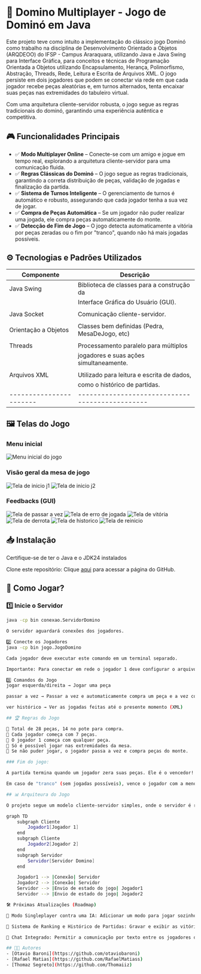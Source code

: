 # 🎲 Domino Multiplayer - Jogo de Dominó em Java

Este projeto teve como intuito a implementação do clássico jogo Dominó como trabalho na disciplina de Desenvolvimento Orientado a Objetos (ARQDEOO) do IFSP - Campus Araraquara, utilizando Java e Java Swing para Interface Gráfica, para conceitos e técnicas de Programação Orientada a Objetos utilizando Encapsulamento, Herança, Polimorfismo, Abstração, Threads, Rede, Leitura e Escrita de Arquivos XML. O jogo persiste em dois jogadores que podem se conectar via rede em que cada jogador recebe peças aleatórias e, em turnos alternados, tenta encaixar suas peças nas extremidades do tabuleiro virtual.

Com uma arquitetura cliente-servidor robusta, o jogo segue as regras tradicionais do dominó, garantindo uma experiência autêntica e competitiva.

## 🎮 Funcionalidades Principais
- ✅ **Modo Multiplayer Online** – Conecte-se com um amigo e jogue em tempo real, explorando a arquitetura cliente-servidor para uma comunicação fluida.
- ✅ **Regras Clássicas do Dominó** – O jogo segue as regras tradicionais, garantindo a correta distribuição de peças, validação de jogadas e finalização da partida.
- ✅ **Sistema de Turnos Inteligente** – O gerenciamento de turnos é automático e robusto, assegurando que cada jogador tenha a sua vez de jogar.
- ✅ **Compra de Peças Automática** – Se um jogador não puder realizar uma jogada, ele compra peças automaticamente do monte.
- ✅ **Detecção de Fim de Jogo** – O jogo detecta automaticamente a vitória por peças zeradas ou o fim por "tranco", quando não há mais jogadas possíveis.

## ⚙️ Tecnologias e Padrões Utilizados

| Componente            | Descrição                                     |
|-----------------------|-----------------------------------------------|
| Java Swing            | Biblioteca de classes para a construção da    |
|                       | Interface Gráfica do Usuário (GUI).           |
|                       |                                               |
| Java Socket           | Comunicação cliente-servidor.                 |
|                       |                                               |
| Orientação a Objetos  | Classes bem definidas (Pedra, MesaDeJogo, etc)|
|                       |                                               |
| Threads               | Processamento paralelo para múltiplos         |  
|                       | jogadores e suas ações simultaneamente.       |
|                       |                                               |
| Arquivos XML          | Utilizado para leitura e escrita de dados,    |
|                       | como o histórico de partidas.                 |
|-----------------------|-----------------------------------------------|

## 🖼️ Telas do Jogo

### Menu inicial

<img src="images/telas/menu.png" alt="Menu inicial do jogo">

### Visão geral da mesa de jogo

<img src="images/telas/inicio-j1.png" alt="Tela de inicio j1">
<img src="images/telas/inicio-j2.png" alt="Tela de inicio j2">

### Feedbacks (GUI)

<img src="images/telas/passar.png" alt="Tela de passar a vez">
<img src="images/telas/erro.png" alt="Tela de erro de jogada">
<img src="images/telas/vitoria.png" alt="Tela de vitória">
<img src="images/telas/derrota.png" alt="Tela de derrota">
<img src="images/telas/historico.png" alt="Tela de historico">
<img src="images/telas/reiniciar.png" alt="Tela de reinicio">

## 📥 Instalação

Certifique-se de ter o Java e o JDK24 instalados

Clone este repositório:
Clique [aqui](https://github.com/RafaelMatiass/domino-multiplayer) para acessar a página do GitHub.

## 🚀 Como Jogar?

### 1️⃣ Inicie o Servidor

```bash
java -cp bin conexao.ServidorDomino

O servidor aguardará conexões dos jogadores.

2️⃣ Conecte os Jogadores
java -cp bin jogo.JogoDomino

Cada jogador deve executar este comando em um terminal separado.

Importante: Para conectar em rede o jogador 1 deve configurar o arquivo config.xml com seu ip e o jogador 2 deve configurar o config.xml com o ip do jogador 1. Deste modo, o jogador 1 executará o servidor e o cliente 1, enquanto o jogador executará o cliente 2 apenas, somente assim poderá ser execeutado em rede e simultaneamente.

3️⃣ Comandos do Jogo
jogar esquerda/direita → Jogar uma peça

passar a vez → Passar a vez e automaticamente compra um peça e a vez continua a ser do próprio jogador

ver histórico → Ver as jogadas feitas até o presente momento (XML)

## 🏆 Regras do Jogo

📌 Total de 28 peças, 14 no pote para compra.
📌 Cada jogador começa com 7 peças.
📌 O jogador 1 começa com qualquer peça.
📌 Só é possível jogar nas extremidades da mesa.
📌 Se não puder jogar, o jogador passa a vez e compra peças do monte.

### Fim do jogo:

A partida termina quando um jogador zera suas peças. Ele é o vencedor!

Em caso de "tranco" (sem jogadas possíveis), vence o jogador com a menor pontuação em mãos.

## 📊 Arquiteura do Jogo

O projeto segue um modelo cliente-servidor simples, onde o servidor é responsável por gerenciar a lógica do jogo (como a distribuição de peças e a validação de jogadas), e os clientes (jogadores) se conectam para interagir.

graph TD
    subgraph Cliente
        Jogador1[Jogador 1]
    end
    subgraph Cliente
        Jogador2[Jogador 2]
    end
    subgraph Servidor
        Servidor[Servidor Domino]
    end

    Jogador1 --> |Conexão| Servidor
    Jogador2 --> |Conexão| Servidor
    Servidor --> |Envio de estado do jogo| Jogador1
    Servidor --> |Envio de estado do jogo| Jogador2

🛠 Próximas Atualizações (Roadmap)

🔹 Modo Singleplayer contra uma IA: Adicionar um modo para jogar sozinho, com um oponente controlado pelo computador.

🔹 Sistema de Ranking e Histórico de Partidas: Gravar e exibir as vitórias, derrotas e pontuações dos jogadores.

🔹 Chat Integrado: Permitir a comunicação por texto entre os jogadores durante a partida.

## 👨‍💻 Autores
- [Otavio Baroni](https://github.com/otaviobaroni)
- [Rafael Matias](https://github.com/RafaelMatiass)
- [Thomaz Segreto](https://github.com/Thomaiiz)
